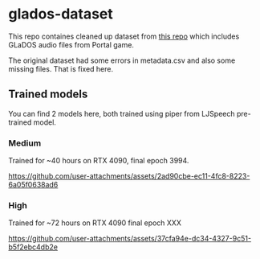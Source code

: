 # glados-dataset

This repo containes cleaned up dataset from [this repo](https://github.com/robit-man/Ellen-McLain-Dataset.git) which includes GLaDOS audio files from Portal game.

The original dataset had some errors in metadata.csv and also some missing files. That is fixed here.

## Trained models

You can find 2 models here, both trained using piper from LJSpeech pre-trained model.

### Medium

Trained for ~40 hours on RTX 4090, final epoch 3994.

https://github.com/user-attachments/assets/2ad90cbe-ec11-4fc8-8223-6a05f0638ad6



### High

Trained for ~72 hours on RTX 4090 final epoch XXX


https://github.com/user-attachments/assets/37cfa94e-dc34-4327-9c51-b5f2ebc4db2e

